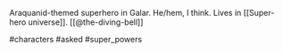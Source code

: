 Araquanid-themed superhero in Galar. He/hem, I think. Lives in [[Super-hero universe]]. [[@the-diving-bell]]

#characters #asked #super_powers 